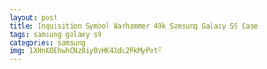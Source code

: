 ```yaml
---
layout: post
title: Inquisition Symbol Warhammer 40k Samsung Galaxy S9 Case
tags: samsung galaxy s9
categories: samsung
img: 1XHnKOEhwhCNz8iy0yHK4Xdu2RkMyPetF
---
```

